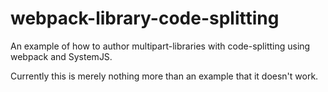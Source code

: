 # webpack-library-code-splitting
An example of how to author multipart-libraries with code-splitting using webpack and SystemJS.

Currently this is merely nothing more than an example that it doesn't work.
